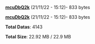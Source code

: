 [**mcuDbQ2k**](/data/mcuDbQ2k.txt) (21/11/22 - 15:12)- 833 bytes

[**mcuDbQ2k**](/data/mcuDbQ2k.txt) (21/11/22 - 15:12)- 833 bytes

**Total Datas**: 4143

**Total Size**: 22.92 MB / 22.9 MB